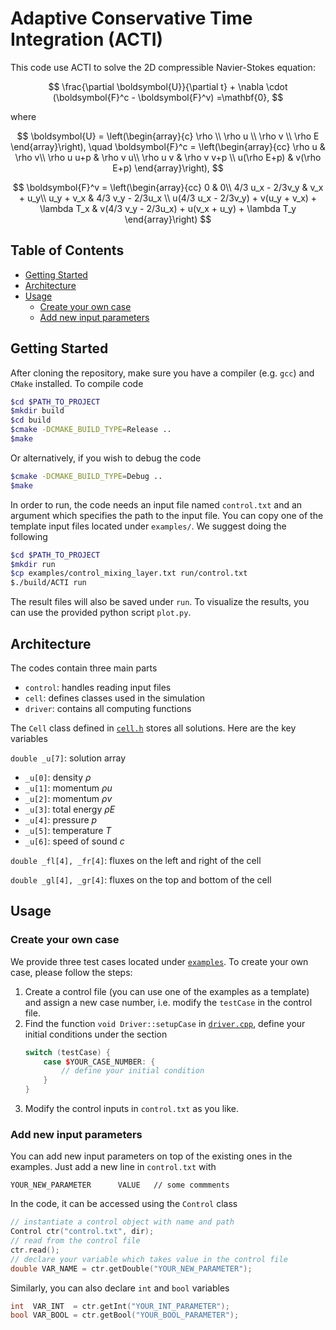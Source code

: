 <!-- omit in toc -->
# Adaptive Conservative Time Integration (ACTI)

This code use ACTI to solve the 2D compressible Navier-Stokes equation:

$$
    \frac{\partial \boldsymbol{U}}{\partial t} +
    \nabla \cdot (\boldsymbol{F}^c - \boldsymbol{F}^v)
    =\mathbf{0},
$$

where

$$
    \boldsymbol{U} = \left(\begin{array}{c}
    \rho \\
    \rho u \\
    \rho v \\
    \rho E
    \end{array}\right),
    \quad
    \boldsymbol{F}^c = \left(\begin{array}{cc}
    \rho u & \rho v\\
    \rho u u+p & \rho v u\\
    \rho u v & \rho v v+p \\
    u(\rho E+p) & v(\rho E+p)
    \end{array}\right),
$$

$$
    \boldsymbol{F}^v = \left(\begin{array}{cc}
    0 & 0\\
    4/3 u_x - 2/3v_y & v_x + u_y\\
    u_y + v_x & 4/3 v_y - 2/3u_x \\
    u(4/3 u_x - 2/3v_y) + v(u_y + v_x) + \lambda T_x & 
    v(4/3 v_y - 2/3u_x) + u(v_x + u_y) + \lambda T_y
    \end{array}\right)
$$

<!-- omit in toc -->
## Table of Contents
- [Getting Started](#getting-started)
- [Architecture](#architecture)
- [Usage](#usage)
  - [Create your own case](#create-your-own-case)
  - [Add new input parameters](#add-new-input-parameters)

## Getting Started

After cloning the repository, make sure you have a compiler (e.g. `gcc`) and `CMake` installed. To compile code

```bash
$cd $PATH_TO_PROJECT
$mkdir build
$cd build
$cmake -DCMAKE_BUILD_TYPE=Release ..
$make
```

Or alternatively, if you wish to debug the code

```bash
$cmake -DCMAKE_BUILD_TYPE=Debug ..
$make
```

In order to run, the code needs an input file named `control.txt` and an argument which specifies the path to the input file. You can copy one of the template input files located under `examples/`. We suggest doing the following

```bash
$cd $PATH_TO_PROJECT
$mkdir run
$cp examples/control_mixing_layer.txt run/control.txt
$./build/ACTI run
```

The result files will also be saved under `run`. To visualize the results, you can use the provided python script `plot.py`.

## Architecture
The codes contain three main parts
- `control`: handles reading input files
- `cell`: defines classes used in the simulation
- `driver`: contains all computing functions

The `Cell` class defined in [`cell.h`](src/cell.h) stores all solutions. Here are the key variables

`double _u[7]`: solution array
- `_u[0]`: density $\rho$
- `_u[1]`: momentum $\rho u$
- `_u[2]`: momentum $\rho v$
- `_u[3]`: total energy $\rho E$
- `_u[4]`: pressure $p$
- `_u[5]`: temperature $T$
- `_u[6]`: speed of sound $c$

`double _fl[4], _fr[4]`: fluxes on the left and right of the cell

`double _gl[4], _gr[4]`: fluxes on the top and bottom of the cell

## Usage

### Create your own case
We provide three test cases located under [`examples`](examples/). To create your own case, please follow the steps:

1. Create a control file (you can use one of the examples as a template) and assign a new case number, i.e. modify the `testCase` in the control file.
2. Find the function `void Driver::setupCase` in [`driver.cpp`](src/driver.cpp), define your initial conditions under the section
    ```cpp
    switch (testCase) {
        case $YOUR_CASE_NUMBER: {
            // define your initial condition
        }
    }
    ```
3. Modify the control inputs in `control.txt` as you like.

### Add new input parameters
You can add new input parameters on top of the existing ones in the examples. Just add a new line in `control.txt` with
```
YOUR_NEW_PARAMETER      VALUE   // some commments
```
In the code, it can be accessed using the `Control` class
```cpp
// instantiate a control object with name and path
Control ctr("control.txt", dir);  
// read from the control file  
ctr.read();
// declare your variable which takes value in the control file
double VAR_NAME = ctr.getDouble("YOUR_NEW_PARAMETER");
```
Similarly, you can also declare `int` and `bool` variables
```cpp
int  VAR_INT  = ctr.getInt("YOUR_INT_PARAMETER");
bool VAR_BOOL = ctr.getBool("YOUR_BOOL_PARAMETER");
```

